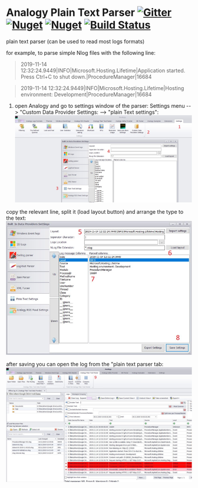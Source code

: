 # Analogy Plain Text Parser   [![Gitter](https://badges.gitter.im/Analogy-LogViewer/community.svg)](https://gitter.im/Analogy-LogViewer/community?utm_source=badge&utm_medium=badge&utm_campaign=pr-badge) [![Nuget](https://img.shields.io/nuget/v/Analogy.LogViewer.PlainTextParser)](https://www.nuget.org/packages/Analogy.LogViewer.PlainTextParser/) [![Nuget](https://img.shields.io/nuget/dt/Analogy.LogViewer.PlainTextParser)](https://www.nuget.org/packages/Analogy.LogViewer.PlainTextParser/) [![Build Status](https://dev.azure.com/Analogy-LogViewer/Analogy%20Log%20Viewer/_apis/build/status/Analogy-LogViewer.Analogy.LogViewer.PlainTextParser?branchName=master)](https://dev.azure.com/Analogy-LogViewer/Analogy%20Log%20Viewer/_build/latest?definitionId=17&branchName=master)
plain text parser (can be used to read most logs formats)

for example, to parse simple Nlog files with the following line:


>2019-11-14 12:32:24.9449|INFO|Microsoft.Hosting.Lifetime|Application started. Press Ctrl+C to shut down.|ProcedureManager|16684

>2019-11-14 12:32:24.9449|INFO|Microsoft.Hosting.Lifetime|Hosting environment: Development|ProcedureManager|16684

1. open Analogy and   go to settings window of the parser:
Settings menu --> "Custom Data Provider Settings: --> "plain Text settings":
![Settings](Assets/Usage/step1.jpg)

copy the relevant line, split it (load layout button) and arrange the type to the text:
![Settings](Assets/Usage/step2.jpg)

after saving you can open the log from the "plain text parser tab:
![loaded log](Assets/Usage/loadedLog.jpg)

